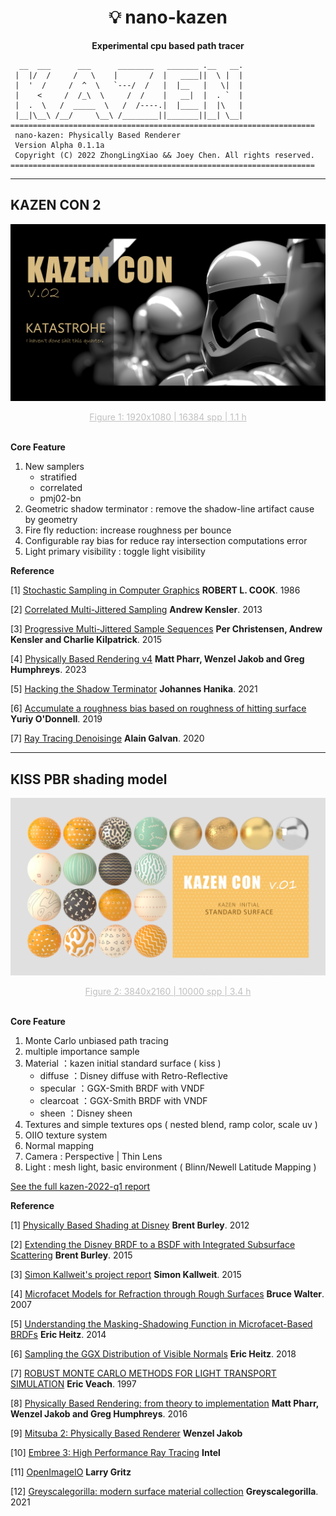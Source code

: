 <!-- Allow this file to not have a first line heading -->
<!-- markdownlint-disable-file MD041 -->

<!-- inline html -->
<!-- markdownlint-disable-file MD033 -->

<div align="center">

# 💡 nano-kazen

**Experimental cpu based path tracer**
</div>

``` 
  __  ___      ___      ________   _______ .__   __.   
 |  |/  /     /   \    |       /  |   ____||  \ |  | 
 |  '  /     /  ^  \   `---/  /   |  |__   |   \|  | 
 |    <     /  /_\  \     /  /    |   __|  |  . `  | 
 |  .  \   /  _____  \   /  /----.|  |____ |  |\   | 
 |__|\__\ /__/     \__\ /________||_______||__| \__| 
====================================================================
 nano-kazen: Physically Based Renderer                              
 Version Alpha 0.1.1a                                            
 Copyright (C) 2022 ZhongLingXiao && Joey Chen. All rights reserved.                          
====================================================================
```
---
## KAZEN CON 2

![](https://github.com/ZhongLingXiao/nano-kazen/blob/main/doc/2022_q2/img/kc_v02.png "Figure 1: 1920x1080 | 16384 spp | 1.1 h")
<div align=center><center style="font-size:14px;color:#C0C0C0;text-decoration:underline">Figure 1: 1920x1080 | 16384 spp | 1.1 h</center></div><br>

**Core Feature**

1. New samplers
   - stratified
   - correlated
   - pmj02-bn
2. Geometric shadow terminator : remove the shadow-line artifact cause by geometry
3. Fire fly reduction: increase roughness per bounce
4. Configurable ray bias for reduce ray intersection computations error
5. Light primary visibility : toggle light visibility

**Reference**

[1] [Stochastic Sampling in Computer Graphics](http://www.cs.cmu.edu/afs/cs/academic/class/15462-s15/www/lec_slides/p51-cook.pdf) **ROBERT L. COOK**. 1986

[2] [Correlated Multi-Jittered Sampling](https://graphics.pixar.com/library/MultiJitteredSampling/paper.pdf) **Andrew Kensler**. 2013

[3] [Progressive Multi-Jittered Sample Sequences](https://graphics.pixar.com/library/ProgressiveMultiJitteredSampling/paper.pdf) **Per Christensen, Andrew Kensler and Charlie Kilpatrick**. 2015

[4] [Physically Based Rendering v4](https://www.pbrt.org/) **Matt Pharr, Wenzel Jakob and Greg Humphreys**. 2023

[5] [Hacking the Shadow Terminator](https://jo.dreggn.org/home/2021_terminator.pdf) **Johannes Hanika**. 2021

[6] [Accumulate a roughness bias based on roughness of hitting surface](https://twitter.com/YuriyODonnell/status/1199253959086612480) **Yuriy O'Donnell**. 2019

[7] [Ray Tracing Denoisinge](https://alain.xyz/blog/ray-tracing-denoising#statistical-analysis) **Alain Galvan**. 2020


---

## KISS PBR shading model

![](https://github.com/ZhongLingXiao/nano-kazen/blob/main/doc/2022_q1/img/final_cover.jpg "Figure 2: 3840x2160 | 10000 spp | 3.4 h")
<div align=center><center style="font-size:14px;color:#C0C0C0;text-decoration:underline">Figure 2: 3840x2160 | 10000 spp | 3.4 h</center></div><br>

**Core Feature**

1. Monte Carlo unbiased path tracing 
2. multiple importance sample
3. Material ：kazen initial standard surface ( kiss )
   - diffuse ：Disney diffuse with Retro-Reflective
   - specular ：GGX-Smith BRDF with VNDF
   - clearcoat ：GGX-Smith BRDF with VNDF
   - sheen ：Disney sheen
4. Textures and simple textures ops ( nested blend, ramp color, scale uv )
5. OIIO texture system
6. Normal mapping
7. Camera : Perspective | Thin Lens
8. Light : mesh light, basic environment ( Blinn/Newell Latitude Mapping )

[See the full kazen-2022-q1 report](https://kazen-renderer.github.io/2022/04/kazen-con-v001-report.html)


**Reference**

[1] [Physically Based Shading at Disney](https://media.disneyanimation.com/uploads/production/publication_asset/48/asset/s2012_pbs_disney_brdf_notes_v3.pdf) **Brent Burley**. 2012

[2] [Extending the Disney BRDF to a BSDF with Integrated Subsurface Scattering](https://blog.selfshadow.com/publications/s2015-shading-course/burley/s2015_pbs_disney_bsdf_notes.pdf) **Brent Burley**. 2015

[3] [Simon Kallweit's project report](http://simon-kallweit.me/rendercompo2015/report/) **Simon Kallweit**. 2015

[4] [Microfacet Models for Refraction through Rough Surfaces](https://www.cs.cornell.edu/~srm/publications/EGSR07-btdf.pdf) **Bruce Walter**. 2007

[5] [Understanding the Masking-Shadowing Function in Microfacet-Based BRDFs](https://jcgt.org/published/0003/02/03/paper.pdf) **Eric Heitz**. 2014

[6] [Sampling the GGX Distribution of Visible Normals](https://jcgt.org/published/0007/04/01/paper.pdf) **Eric Heitz**. 2018

[7] [ROBUST MONTE CARLO METHODS FOR LIGHT TRANSPORT SIMULATION](https://graphics.stanford.edu/papers/veach_thesis/thesis.pdf) **Eric Veach**. 1997

[8] [Physically Based Rendering: from theory to implementation](https://www.pbrt.org/) **Matt Pharr, Wenzel Jakob and Greg Humphreys**. 2016

[9] [Mitsuba 2: Physically Based Renderer](https://www.mitsuba-renderer.org/) **Wenzel Jakob**

[10] [Embree 3: High Performance Ray Tracing](https://www.embree.org/) **Intel**

[11] [OpenImageIO](https://sites.google.com/site/openimageio/home) **Larry Gritz**

[12] [Greyscalegorilla: modern surface material collection](https://greyscalegorilla.com/product/modern-surface-material-collection/) **Greyscalegorilla**. 2021
